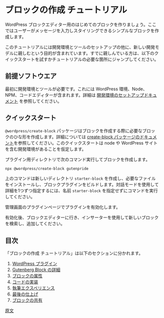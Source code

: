 <!-- 
# Create a Block Tutorial
 -->
# ブロックの作成 チュートリアル

<!-- 
Let's get you started creating your first block for the WordPress Block Editor. We will create a simple block that allows the user to type a message and style it.

The tutorial includes setting up your development environment, tools, and getting comfortable with the new development model. If you are already comfortable, try the quick start below, otherwise step through whatever part of the tutorial you need.
 -->
WordPress ブロックエディター用のはじめてのブロックを作りましょう。ここではユーザーがメッセージを入力しスタイリングできるシンプルなブロックを作成します。

このチュートリアルには開発環境とツールのセットアップの他に、新しい開発モデルに親しむという目的が含まれています。すでに親しんでいる方は、以下のクイックスタートを試すかチュートリアルの必要な箇所にジャンプしてください。

<!-- 
## Prerequisites
 -->
## 前提ソフトウエア

<!-- 
The first thing you need is a development environment and tools. This includes setting up your WordPress environment, Node, NPM, and your code editor. If you need help, see the [setting up your development environment documentation](/docs/getting-started/tutorials/devenv/README.md).
 -->
最初に開発環境とツールが必要です。これには WordPress 環境、Node、NPM、コードエディターが含まれます。詳細は [開発環境のセットアップドキュメント](https://ja.wordpress.org/team/handbook/block-editor/handbook/tutorials/devenv/) を参照してください。

<!-- 
## Quick Start
 -->
## クイックスタート
<!-- 
The `@wordpress/create-block` package exists to create the necessary block scaffolding to get you started. See [create-block package documentation](https://www.npmjs.com/package/@wordpress/create-block) for additional features. This quick start assumes you have a development environment with node installed, and a WordPress site.

From your plugins directory, to create your block run:
 -->
`@wordpress/create-block` パッケージはブロックを作成する際に必要なブロックのひな形を作成します。詳細については [create-block パッケージのドキュメント](https://ja.wordpress.org/team/handbook/block-editor/reference-guides/packages/packages-create-block/)を参照してください。このクイックスタートは node や WordPress サイトを含む開発環境があることを仮定します。

プラグイン用ディレクトリで次のコマンド実行してブロックを作成します。

```sh
npx @wordpress/create-block gutenpride
```

<!-- 
The above command creates a new directory called `gutenpride`, installs the necessary files, and builds the block plugin. If you want an interactive mode that prompts you for details, run the command without the `gutenpride` name.

You now need to activate the plugin from inside wp-admin plugins page.

After activated, go to the block editor and use the inserter to search and add your new block.
 -->
上のコマンドは新しいディレクトリ `starter-block` を作成し、必要なファイルをインストールし、ブロックプラグインをビルドします。対話モードを使用して詳細を1つずつ指定するには、名前 `starter-block` を指定せずにコマンドを実行してください。

管理画面のプラグインページでプラグインを有効化します。

有効化後、ブロックエディターに行き、インサーターを使用して新しいブロックを検索し、追加してください。

<!-- 
## Table of Contents
 -->
## 目次
<!-- 
The create a block tutorials breaks down to the following sections.

1. [WordPress Plugin](/docs/getting-started/tutorials/create-block/wp-plugin.md)
2. [Anatomy of a Gutenberg Block ](/docs/getting-started/tutorials/create-block/block-anatomy.md)
3. [Block Attributes](/docs/getting-started/tutorials/create-block/attributes.md)
4. [Code Implementation](/docs/getting-started/tutorials/create-block/block-code.md)
5. [Authoring Experience](/docs/getting-started/tutorials/create-block/author-experience.md)
6. [Finishing Touches](/docs/getting-started/tutorials/create-block/finishing.md)
7. [Share your Block with the World](/docs/getting-started/tutorials/create-block/submitting-to-block-directory.md)
 -->
「ブロックの作成 チュートリアル」は以下のセクションに分かれます。

1. [WordPress プラグイン](https://ja.wordpress.org/team/handbook/block-editor/handbook/tutorials/create-block/wp-plugin/)
2. [Gutenberg Block の詳細](https://ja.wordpress.org/team/handbook/block-editor/handbook/tutorials/create-block/block-anatomy/)
3. [ブロックの属性](https://ja.wordpress.org/team/handbook/block-editor/handbook/tutorials/create-block/attributes/)
4. [コードの実装](https://ja.wordpress.org/team/handbook/block-editor/handbook/tutorials/create-block/block-code/)
5. [執筆エクスペリエンス](https://ja.wordpress.org/team/handbook/block-editor/handbook/tutorials/create-block/author-experience/)
6. [最後の仕上げ](https://ja.wordpress.org/team/handbook/block-editor/handbook/tutorials/create-block/finishing/)
7. [ブロックの共有](https://ja.wordpress.org/team/handbook/block-editor/handbook/tutorials/create-block/submitting-to-block-directory/)

[原文](https://github.com/WordPress/gutenberg/blob/trunk/docs/getting-started/tutorials/create-block/README.md)
